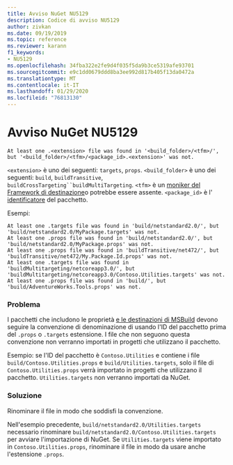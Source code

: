 ```yaml
---
title: Avviso NuGet NU5129
description: Codice di avviso NU5129
author: zivkan
ms.date: 09/19/2019
ms.topic: reference
ms.reviewer: karann
f1_keywords:
- NU5129
ms.openlocfilehash: 34fba322e2fe9d4f035f5da9b3ce5319afe93701
ms.sourcegitcommit: e9c1dd0679ddd8ba3ee992d817b405f13da0472a
ms.translationtype: MT
ms.contentlocale: it-IT
ms.lasthandoff: 01/29/2020
ms.locfileid: "76813130"
---
```

# <a name="nuget-warning-nu5129"></a>Avviso NuGet NU5129

```
At least one .<extension> file was found in '<build_folder>/<tfm>/', but '<build_folder>/<tfm>/<package_id>.<extension>' was not.
```

`<extension>` è uno dei seguenti: `targets`, `props`.
`<build_folder>` è uno dei seguenti: `build`, `buildTransitive`, `buildCrossTargeting``buildMultiTargeting`.
`<tfm>` è un [moniker del Framework di destinazione](../target-frameworks.md)o potrebbe essere assente.
`<package_id>` è l' [identificatore](../nuspec.md#id) del pacchetto.

Esempi:

```
At least one .targets file was found in 'build/netstandard2.0/', but 'build/netstandard2.0/MyPackage.targets' was not.
At least one .props file was found in 'build/netstandard2.0/', but 'build/netstandard2.0/MyPackage.props' was not.
At least one .props file was found in 'buildTransitive/net472/', but 'buildTransitive/net472/My.Package.Id.props' was not.
At least one .targets file was found in 'buildMultitargeting/netcoreapp3.0/', but 'buildMultitargeting/netcoreapp3.0/Contoso.Utilities.targets' was not.
At least one .props file was found in 'build/', but 'build/AdventureWorks.Tools.props' was not.
```

### <a name="issue"></a>Problema

I pacchetti che includono le proprietà [e le destinazioni di MSBuild](../../create-packages/creating-a-package.md#include-msbuild-props-and-targets-in-a-package) devono seguire la convenzione di denominazione di usando l'ID del pacchetto prima del `.props` o `.targets` estensione. I file che non seguono questa convenzione non verranno importati in progetti che utilizzano il pacchetto.

Esempio: se l'ID del pacchetto è `Contoso.Utilities` e contiene i file `build/Contoso.Utilities.props` e `build/Utilities.targets`, solo il file di `Contoso.Utilities.props` verrà importato in progetti che utilizzano il pacchetto. `Utilities.targets` non verranno importati da NuGet.

### <a name="solution"></a>Soluzione

Rinominare il file in modo che soddisfi la convenzione.

Nell'esempio precedente, `build/netstandard2.0/Utilities.targets` necessario rinominare `build/netstandard2.0/Contoso.Utilities.targets` per avviare l'importazione di NuGet. Se `Utilities.targets` viene importato in `Contoso.Utilities.props`, rinominare il file in modo da usare anche l'estensione `.props`.
